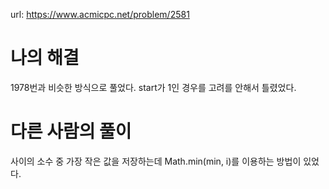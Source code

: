 url: https://www.acmicpc.net/problem/2581

# 나의 해결

1978번과 비슷한 방식으로 풀었다. start가 1인 경우를 고려를 안해서 틀렸었다.

# 다른 사람의 풀이

사이의 소수 중 가장 작은 값을 저장하는데 Math.min(min, i)를 이용하는 방법이 있었다.
